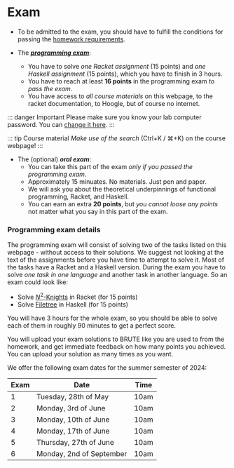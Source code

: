 # Exam

- To be admitted to the exam, you should have to fulfill the conditions for passing the
[homework requirements](/homework/#requirements).

- The [_**programming exam**_](#programming-exam-details):
    - You have to solve *one Racket assignment* (15 points) and *one Haskell assignment* (15
      points), which you have to finish in 3 hours.
    - You have to reach at least **16 points** in the programming exam *to pass the exam*.
    - You have access to *all course materials* on this webpage, to the racket documentation, to
      Hoogle, but of course no internet.

::: danger Important
Please make sure you know your lab computer password. You can [change it
here](https://www.felk.cvut.cz/labpass/).
:::

::: tip Course material
*Make use of the search* (Ctrl+K / ⌘+K) on the course webpage!
:::

- The (optional) _**oral exam**_:
    - You can take this part of the exam *only if you passed the programming exam*.
    - Approximately 15 minuates. No materials. Just pen and paper.
    - We will ask you about the theoretical underpinnings of functional programming, Racket, and
      Haskell.
    - You can earn an extra **20 points**, but *you cannot loose any points* not matter what you say
      in this part of the exam.


### Programming exam details

The programming exam will consist of solving two of the tasks listed on this webpage - without access to their solutions. We suggest not looking at the text of the assignments before you have time to attempt to solve it. Most of the tasks have a Racket and a Haskell version. During the exam you have to solve *one task in one language* and another task in another language. So an exam could look like:

- Solve [$N^2$-Knights](/exams/minesweeper) in Racket (for 15 points)
- Solve [Filetree](/exams/filetree) in Haskell (for 15 points)

You will have 3 hours for the whole exam, so you should be able to solve each of them in roughly 90
minutes to get a perfect score.

You will upload your exam solutions to BRUTE like you are used to from the homework, and get
immediate feedback on how many points you achieved. You can upload your solution as many times as
you want.

We offer the following exam dates for the summer semester of 2024:

| Exam | Date                       | Time |
| ---- | -------------------------- |----- |
| 1    | Tuesday,  28th of May      | 10am |
| 2    | Monday,   3rd of June      | 10am |
| 3    | Monday,   10th of June     | 10am |
| 4    | Monday,   17th of June     | 10am |
| 5    | Thursday, 27th of June     | 10am |
| 6    | Monday,   2nd of September | 10am |
